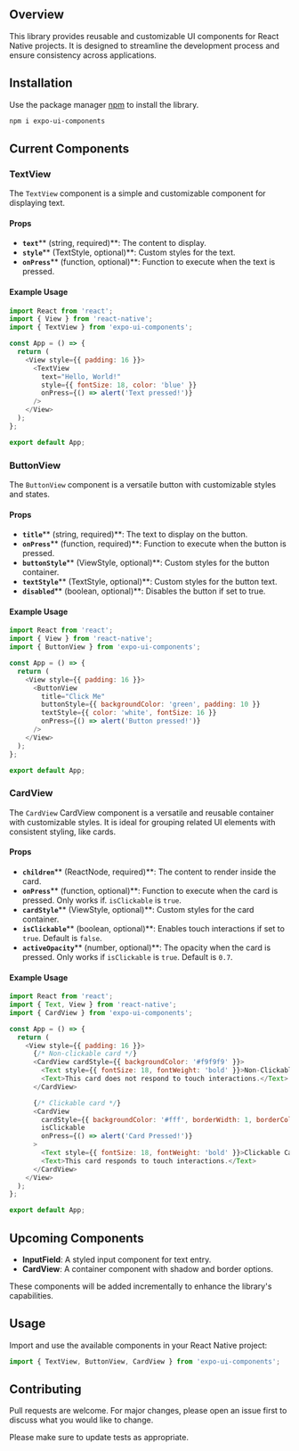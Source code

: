 ## Overview

This library provides reusable and customizable UI components for React Native projects. It is designed to streamline the development process and ensure consistency across applications.

## Installation

Use the package manager [npm](https://www.npmjs.com/) to install the library.

```bash
npm i expo-ui-components
```

## Current Components

### TextView

The `TextView` component is a simple and customizable component for displaying text.

#### Props

- **`text`**** (string, required)**: The content to display.
- **`style`**** (TextStyle, optional)**: Custom styles for the text.
- **`onPress`**** (function, optional)**: Function to execute when the text is pressed.

#### Example Usage

```javascript
import React from 'react';
import { View } from 'react-native';
import { TextView } from 'expo-ui-components';

const App = () => {
  return (
    <View style={{ padding: 16 }}>
      <TextView
        text="Hello, World!"
        style={{ fontSize: 18, color: 'blue' }}
        onPress={() => alert('Text pressed!')}
      />
    </View>
  );
};

export default App;
```

### ButtonView

The `ButtonView` component is a versatile button with customizable styles and states.

#### Props

- **`title`**** (string, required)**: The text to display on the button.
- **`onPress`**** (function, required)**: Function to execute when the button is pressed.
- **`buttonStyle`**** (ViewStyle, optional)**: Custom styles for the button container.
- **`textStyle`**** (TextStyle, optional)**: Custom styles for the button text.
- **`disabled`**** (boolean, optional)**: Disables the button if set to true.

#### Example Usage

```javascript
import React from 'react';
import { View } from 'react-native';
import { ButtonView } from 'expo-ui-components';

const App = () => {
  return (
    <View style={{ padding: 16 }}>
      <ButtonView
        title="Click Me"
        buttonStyle={{ backgroundColor: 'green', padding: 10 }}
        textStyle={{ color: 'white', fontSize: 16 }}
        onPress={() => alert('Button pressed!')}
      />
    </View>
  );
};

export default App;
```


### CardView

The `CardView` CardView component is a versatile and reusable container with customizable styles. It is ideal for grouping related UI elements with consistent styling, like cards.

#### Props

- **`children`**** (ReactNode, required)**: The content to render inside the card.
- **`onPress`**** (function, optional)**: Function to execute when the card is pressed. Only works if. `isClickable` is `true`.
- **`cardStyle`**** (ViewStyle, optional)**: Custom styles for the card container.
- **`isClickable`**** (boolean, optional)**: Enables touch interactions if set to `true`. Default is `false`.
- **`activeOpacity`**** (number, optional)**: The opacity when the card is pressed. Only works if `isClickable` is `true`. Default is `0.7`.

#### Example Usage

```javascript
import React from 'react';
import { Text, View } from 'react-native';
import { CardView } from 'expo-ui-components';

const App = () => {
  return (
    <View style={{ padding: 16 }}>
      {/* Non-clickable card */}
      <CardView cardStyle={{ backgroundColor: '#f9f9f9' }}>
        <Text style={{ fontSize: 18, fontWeight: 'bold' }}>Non-Clickable Card</Text>
        <Text>This card does not respond to touch interactions.</Text>
      </CardView>

      {/* Clickable card */}
      <CardView
        cardStyle={{ backgroundColor: '#fff', borderWidth: 1, borderColor: '#ddd' }}
        isClickable
        onPress={() => alert('Card Pressed!')}
      >
        <Text style={{ fontSize: 18, fontWeight: 'bold' }}>Clickable Card</Text>
        <Text>This card responds to touch interactions.</Text>
      </CardView>
    </View>
  );
};

export default App;

```

## Upcoming Components

- **InputField**: A styled input component for text entry.
- **CardView**: A container component with shadow and border options.

These components will be added incrementally to enhance the library's capabilities.

## Usage

Import and use the available components in your React Native project:

```javascript
import { TextView, ButtonView, CardView } from 'expo-ui-components';
```

## Contributing

Pull requests are welcome. For major changes, please open an issue first to discuss what you would like to change.

Please make sure to update tests as appropriate.
